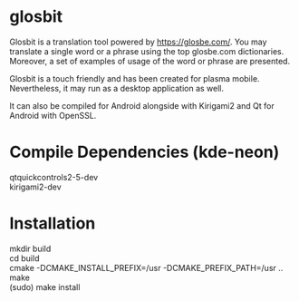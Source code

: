 # glosbit

Glosbit is a translation tool powered by https://glosbe.com/. You may translate a single word or a phrase using the top glosbe.com dictionaries. Moreover, a set of examples of usage of the word or phrase are presented.

Glosbit is a touch friendly and has been created for plasma mobile. Nevertheless, it may run as a desktop application as well.   

It can also be compiled for Android alongside with Kirigami2 and Qt for Android with OpenSSL.

# Compile Dependencies (kde-neon)

qtquickcontrols2-5-dev  
kirigami2-dev  


# Installation

mkdir build  
cd build  
cmake -DCMAKE_INSTALL_PREFIX=/usr -DCMAKE_PREFIX_PATH=/usr ..
make  
(sudo) make install  

